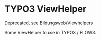 # TYPO3 ViewHelper

Deprecated, see Bildungsweb/Viewhelpers

Some ViewHelper to use in TYPO3 / FLOW3.

